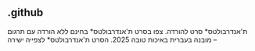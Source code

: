 ## .github

ת'אנדרבולטס* סרט להורדה.  צפו בסרט ת'אנדרבולטס* בחינם ללא הורדה עם תרגום מובנה בעברית באיכות טובה 2025. הסרט ת'אנדרבולטס* לצפייה ישירה –
